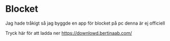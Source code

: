 # Blocket
Jag hade tråkigt så jag byggde en app för blocket på pc denna är ej officiell 




Tryck här för att ladda ner https://downlowd.bertinaab.com/
